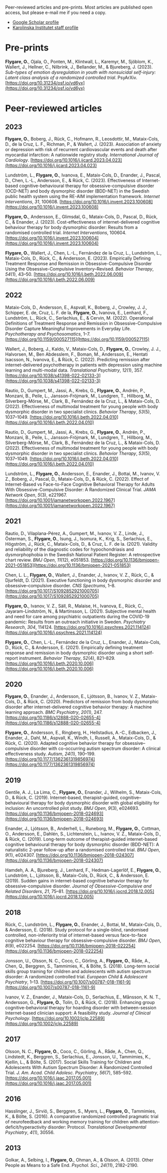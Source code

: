 Peer-reviewed articles and pre-prints. Most articles are published open access, but please e-mail me if you need a copy.

- [Google Scholar profile](https://scholar.google.com/citations?user=QWN4RX0AAAAJ&hl=en&inst=16391793347078271450)
- [Karolinska Institutet staff profile](https://staff.ki.se/people/oskar-flygare)

# Pre-prints

**Flygare, O.**, Ojala, O., Ponten, M., Klintwall, L., Karemyr, M., Sjöblom, K., Wallert, J., Hellner, C., Nilbrink, J., Bellander, M., & Bjureberg, J. (2023). _Sub-types of emotion dysregulation in youth with nonsuicidal self-injury: Latent class analysis of a randomized controlled trial_. PsyArXiv. [https://doi.org/10.31234/osf.io/vd6yx](https://doi.org/10.31234/osf.io/vd6yx)

# Peer-reviewed articles

## 2023

**Flygare, O.**, Boberg, J., Rück, C., Hofmann, R., Leosdottir, M., Mataix-Cols, D., de la Cruz, L. F., Richman, P., & Wallert, J. (2023). Association of anxiety or depression with risk of recurrent cardiovascular events and death after myocardial infarction: A nationwide registry study. _International Journal of Cardiology_. [https://doi.org/10.1016/j.ijcard.2023.04.023](https://doi.org/10.1016/j.ijcard.2023.04.023)

Lundström, L., **Flygare, O.**, Ivanova, E., Mataix-Cols, D., Enander, J., Pascal, D., Chen, L.-L., Andersson, E., & Rück, C. (2023). Effectiveness of Internet-based cognitive-behavioural therapy for obsessive-compulsive disorder (OCD-NET) and body dysmorphic disorder (BDD-NET) in the Swedish public health system using the RE-AIM implementation framework. _Internet Interventions_, _31_, 100608. [https://doi.org/10.1016/j.invent.2023.100608](https://doi.org/10.1016/j.invent.2023.100608)

**Flygare, O.**, Andersson, E., Glimsdal, G., Mataix-Cols, D., Pascal, D., Rück, C., & Enander, J. (2023). Cost-effectiveness of internet-delivered cognitive behaviour therapy for body dysmorphic disorder: Results from a randomised controlled trial. _Internet Interventions_, 100604. [https://doi.org/10.1016/j.invent.2023.100604](https://doi.org/10.1016/j.invent.2023.100604)

**Flygare, O.**, Wallert, J., Chen, L.-L., Fernández de la Cruz, L., Lundström, L., Mataix-Cols, D., Rück, C., & Andersson, E. (2023). Empirically Defining Treatment Response and Remission in Obsessive-Compulsive Disorder Using the Obsessive-Compulsive Inventory–Revised. _Behavior Therapy_, _54_(1), 43–50. [https://doi.org/10.1016/j.beth.2022.06.009](https://doi.org/10.1016/j.beth.2022.06.009)

## 2022

Mataix-Cols, D., Andersson, E., Aspvall, K., Boberg, J., Crowley, J. J., Schipper, E. de, Cruz, L. F. de la, **Flygare, O.**, Ivanova, E., Lenhard, F., Lundström, L., Rück, C., Serlachius, E., & Cervin, M. (2022). Operational Definitions of Treatment Response and Remission in Obsessive-Compulsive Disorder Capture Meaningful Improvements in Everyday Life. _Psychotherapy and Psychosomatics_, 1–7. [https://doi.org/10.1159/000527115](https://doi.org/10.1159/000527115)

Wallert, J., Boberg, J., Kaldo, V., Mataix-Cols, D., **Flygare, O.**, Crowley, J. J., Halvorsen, M., Ben Abdesslem, F., Boman, M., Andersson, E., Hentati Isacsson, N., Ivanova, E., & Rück, C. (2022). Predicting remission after internet-delivered psychotherapy in patients with depression using machine learning and multi-modal data. _Translational Psychiatry_, _12_(1), 357. [https://doi.org/10.1038/s41398-022-02133-3](https://doi.org/10.1038/s41398-022-02133-3)

Rautio, D., Gumpert, M., Jassi, A., Krebs, G., **Flygare, O.**, Andrén, P., Monzani, B., Peile, L., Jansson-Fröjmark, M., Lundgren, T., Hillborg, M., Silverberg-Mörse, M., Clark, B., Fernández de la Cruz, L., & Mataix-Cols, D. (2022). Effectiveness of multimodal treatment for young people with body dysmorphic disorder in two specialist clinics. _Behavior Therapy_, _53_(5), 1037–1049. [https://doi.org/10.1016/j.beth.2022.04.010](https://doi.org/10.1016/j.beth.2022.04.010)

Rautio, D., Gumpert, M., Jassi, A., Krebs, G., **Flygare, O.**, Andrén, P., Monzani, B., Peile, L., Jansson-Fröjmark, M., Lundgren, T., Hillborg, M., Silverberg-Mörse, M., Clark, B., Fernández de la Cruz, L., & Mataix-Cols, D. (2022). Effectiveness of multimodal treatment for young people with body dysmorphic disorder in two specialist clinics. _Behavior Therapy_, _53_(5), 1037–1049. [https://doi.org/10.1016/j.beth.2022.04.010](https://doi.org/10.1016/j.beth.2022.04.010)

Lundström, L., **Flygare, O.**, Andersson, E., Enander, J., Bottai, M., Ivanov, V. Z., Boberg, J., Pascal, D., Mataix-Cols, D., & Rück, C. (2022). Effect of Internet-Based vs Face-to-Face Cognitive Behavioral Therapy for Adults With Obsessive-Compulsive Disorder: A Randomized Clinical Trial. _JAMA Network Open_, _5_(3), e221967. [https://doi.org/10.1001/jamanetworkopen.2022.1967](https://doi.org/10.1001/jamanetworkopen.2022.1967)

## 2021

Rautio, D., Vilaplana-Pérez, A., Gumpert, M., Ivanov, V. Z., Linde, J., Österman, S., **Flygare, O.**, Isung, J., Isomura, K., Krig, S., Serlachius, E., Högström, J., Rück, C., Mataix-Cols, D., & Cruz, L. F. de la. (2021). Validity and reliability of the diagnostic codes for hypochondriasis and dysmorphophobia in the Swedish National Patient Register: A retrospective chart review. _BMJ Open_, _11_(12), e051853. [https://doi.org/10.1136/bmjopen-2021-051853](https://doi.org/10.1136/bmjopen-2021-051853)

Chen, L. L., **Flygare, O.**, Wallert, J., Enander, J., Ivanov, V. Z., Rück, C., & Djurfeldt, D. (2021). Executive functioning in body dysmorphic disorder and obsessive–compulsive disorder. _CNS Spectrums_, 1–8. [https://doi.org/10.1017/S1092852921000705](https://doi.org/10.1017/S1092852921000705)

**Flygare, O.**, Ivanov, V. Z., Säll, R., Malaise, H., Ivanova, E., Rück, C., Jayaram-Lindström, N., & Martinsson, L. (2021). Subjective mental health and need for care among psychiatric outpatients during the COVID-19 pandemic: Results from an outreach initiative in Sweden. _Psychiatry Research_, _304_, 114124. [https://doi.org/10.1016/j.psychres.2021.114124](https://doi.org/10.1016/j.psychres.2021.114124)

**Flygare, O.**, Chen, L.-L., Fernández de la Cruz, L., Enander, J., Mataix-Cols, D., Rück, C., & Andersson, E. (2021). Empirically defining treatment response and remission in body dysmorphic disorder using a short self-report instrument. _Behavior Therapy_, _52_(4), 821–829. [https://doi.org/10.1016/j.beth.2020.10.006](https://doi.org/10.1016/j.beth.2020.10.006)

## 2020

**Flygare, O.**, Enander, J., Andersson, E., Ljótsson, B., Ivanov, V. Z., Mataix-Cols, D., & Rück, C. (2020). Predictors of remission from body dysmorphic disorder after internet-delivered cognitive behavior therapy: A machine learning approach. _BMC Psychiatry_, _20_(1), 247. [https://doi.org/10.1186/s12888-020-02655-4](https://doi.org/10.1186/s12888-020-02655-4)

**Flygare, O.**, Andersson, E., Ringberg, H., Hellstadius, A.-C., Edbacken, J., Enander, J., Dahl, M., Aspvall, K., Windh, I., Russell, A., Mataix-Cols, D., & Rück, C. (2020). Adapted cognitive behavior therapy for obsessive–compulsive disorder with co-occurring autism spectrum disorder: A clinical effectiveness study. _Autism_, _24_(1), 190–199. [https://doi.org/10.1177/1362361319856974](https://doi.org/10.1177/1362361319856974)

## 2019

Gentile, A. J., La Lima, C., **Flygare, O.**, Enander, J., Wilhelm, S., Mataix-Cols, D., & Rück, C. (2019). Internet-based, therapist-guided, cognitive–behavioural therapy for body dysmorphic disorder with global eligibility for inclusion: An uncontrolled pilot study. _BMJ Open_, _9_(3), e024693. [https://doi.org/10.1136/bmjopen-2018-024693](https://doi.org/10.1136/bmjopen-2018-024693)

Enander, J., Ljótsson, B., Anderhell, L., Runeborg, M., **Flygare, O.**, Cottman, O., Andersson, E., Dahlén, S., Lichtenstein, L., Ivanov, V. Z., Mataix-Cols, D., & Rück, C. (2019). Long-term outcome of therapist-guided internet-based cognitive behavioural therapy for body dysmorphic disorder (BDD-NET): A naturalistic 2-year follow-up after a randomised controlled trial. _BMJ Open_, _9_(1), e024307. [https://doi.org/10.1136/bmjopen-2018-024307](https://doi.org/10.1136/bmjopen-2018-024307)

Hamdeh, A. A., Bjureberg, J., Lenhard, F., Hedman-Lagerlöf, E., **Flygare, O.**, Lundström, L., Ljótsson, B., Mataix-Cols, D., Rück, C., & Andersson, E. (2019). Sudden gains in internet-based cognitive behavior therapy for obsessive-compulsive disorder. _Journal of Obsessive-Compulsive and Related Disorders_, _21_, 75–81. [https://doi.org/10.1016/j.jocrd.2018.12.005](https://doi.org/10.1016/j.jocrd.2018.12.005)

## 2018

Rück, C., Lundström, L., **Flygare, O.**, Enander, J., Bottai, M., Mataix-Cols, D., & Andersson, E. (2018). Study protocol for a single-blind, randomised controlled, non-inferiority trial of internet-based versus face-to-face cognitive behaviour therapy for obsessive–compulsive disorder. _BMJ Open_, _8_(9), e022254. [https://doi.org/10.1136/bmjopen-2018-022254](https://doi.org/10.1136/bmjopen-2018-022254)

Jonsson, U., Olsson, N. C., Coco, C., Görling, A., **Flygare, O.**, Råde, A., Chen, Q., Berggren, S., Tammimies, K., & Bölte, S. (2018). Long-term social skills group training for children and adolescents with autism spectrum disorder: A randomized controlled trial. _European Child & Adolescent Psychiatry_, 1–13. [https://doi.org/10.1007/s00787-018-1161-9](https://doi.org/10.1007/s00787-018-1161-9)

Ivanov, V. Z., Enander, J., Mataix-Cols, D., Serlachius, E., Månsson, K. N. T., Andersson, G., **Flygare, O.**, Tolin, D., & Rück, C. (2018). Enhancing group cognitive-behavioral therapy for hoarding disorder with between-session Internet-based clinician support: A feasibility study. _Journal of Clinical Psychology_. [https://doi.org/10.1002/jclp.22589](https://doi.org/10.1002/jclp.22589)

## 2017

Olsson, N. C., **Flygare, O.**, Coco, C., Görling, A., Råde, A., Chen, Q., Lindstedt, K., Berggren, S., Serlachius, E., Jonsson, U., Tammimies, K., Kjellin, L., & Bölte, S. (2017). Social Skills Training for Children and Adolescents With Autism Spectrum Disorder: A Randomized Controlled Trial. _J. Am. Acad. Child Adolesc. Psychiatry_, _56_(7), 585–592. [https://doi.org/10.1016/j.jaac.2017.05.001](https://doi.org/10.1016/j.jaac.2017.05.001)

## 2016

Hasslinger, J., Sirviö, S., Berggren, S., Myers, L., **Flygare, O.**, Tammimies, K., & Bölte, S. (2016). A comparative randomized controlled pragmatic trial of neurofeedback and working memory training for children with attention-deficit/hyperactivity disorder: Protocol. _Translational Developmental Psychiatry_, _4_(1), 30556.

## 2013

Golkar, A., Selbing, I., **Flygare, O.**, Ohman, A., & Olsson, A. (2013). Other People as Means to a Safe End. _Psychol. Sci._, _24_(11), 2182–2190.